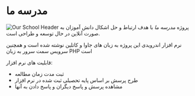 # مدرسه ما
![Our School Header](https://our-school.abolfazlalz.ir/images/school-cartoon.svg)
پروژه *مدرسه ما* با هدف ارتباط و حل اشکال دانش آموزان به صورت آنلاین در حال توسعه و طراحی است. 

نرم افزار اندرویدی این پروژه به زبان های جاوا و کاتلین نوشته شده است و همچنین سرویس سمت سرور به زبان PHP است

قابلیت های نرم افزار:
- ثبت مدت زمان مطالعه
- طرح پرسش بر اساس پایه تحصیلی ثبت شده در نرم افزار
- مشاهده پرسش و پاسخ دیگران و پاسخ دادن به آنها

